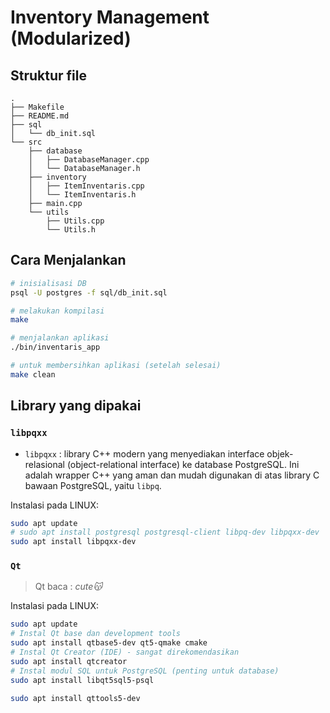 # Inventory Management (Modularized)

## Struktur file

```tree
.
├── Makefile
├── README.md
├── sql
│   └── db_init.sql
└── src
    ├── database
    │   ├── DatabaseManager.cpp
    │   └── DatabaseManager.h
    ├── inventory
    │   ├── ItemInventaris.cpp
    │   └── ItemInventaris.h
    ├── main.cpp
    └── utils
        ├── Utils.cpp
        └── Utils.h
```

## Cara Menjalankan

```bash
# inisialisasi DB
psql -U postgres -f sql/db_init.sql

# melakukan kompilasi
make        

# menjalankan aplikasi
./bin/inventaris_app

# untuk membersihkan aplikasi (setelah selesai)
make clean
```

## Library yang dipakai

### `libpqxx`

- `libpqxx` : library C++ modern yang menyediakan interface objek-relasional (object-relational interface) ke database PostgreSQL. Ini adalah wrapper C++ yang aman dan mudah digunakan di atas library C bawaan PostgreSQL, yaitu `libpq`.

Instalasi pada LINUX:

```bash
sudo apt update
# sudo apt install postgresql postgresql-client libpq-dev libpqxx-dev
sudo apt install libpqxx-dev
```

### `Qt`

> Qt baca : _cute😽_

Instalasi pada LINUX:

```bash
sudo apt update
# Instal Qt base dan development tools
sudo apt install qtbase5-dev qt5-qmake cmake
# Instal Qt Creator (IDE) - sangat direkomendasikan
sudo apt install qtcreator
# Instal modul SQL untuk PostgreSQL (penting untuk database)
sudo apt install libqt5sql5-psql

sudo apt install qttools5-dev
```
